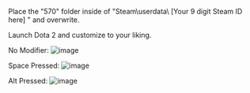 Place the "570" folder inside of "Steam\userdata\ [Your 9 digit Steam ID here] " and overwrite.

Launch Dota 2 and customize to your liking.

No Modifier:
![image](https://cloud.githubusercontent.com/assets/19603023/26277989/6f11ca28-3d57-11e7-8472-4e4ff262df8d.png)

Space Pressed:
![image](https://cloud.githubusercontent.com/assets/19603023/26277992/7bbc7a02-3d57-11e7-9e77-dd6ce634c991.png)

Alt Pressed:
![image](https://cloud.githubusercontent.com/assets/19603023/26277996/84c0ccf2-3d57-11e7-96bc-418a29a09293.png)
